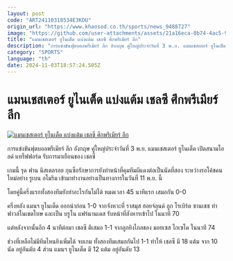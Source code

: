 ```yaml
---
layout: post
code: "ART24110318534E3KOU"
origin_url: "https://www.khaosod.co.th/sports/news_9488727"
image: "https://github.com/user-attachments/assets/21a16eca-0b74-4ac5-9871-88cfdfdbbf3a"
title: "แมนเชสเตอร์ ยูไนเต็ด แบ่งแต้ม เชลซี ศึกพรีเมียร์ ลีก"
description: "การแข่งขันฟุตบอลพรีเมียร์ ลีก อังกฤษ คู่ใหญ่ประจำวันที่ 3 พ.ย. แมนเชสเตอร์ ยูไนเต็ด เปิดสนามโอลด์ แทร็ฟฟอร์ด รับการมาเยือนของ เชลซี"
category: "SPORTS"
language: "th"
date: 2024-11-03T18:57:24.505Z
---
```


# แมนเชสเตอร์ ยูไนเต็ด แบ่งแต้ม เชลซี ศึกพรีเมียร์ ลีก

[![แมนเชสเตอร์ ยูไนเต็ด แบ่งแต้ม เชลซี ศึกพรีเมียร์ ลีก](https://www.khaosod.co.th/wpapp/uploads/2024/11/garna.jpg "แมนเชสเตอร์ ยูไนเต็ด แบ่งแต้ม เชลซี ศึกพรีเมียร์ ลีก")](https://www.khaosod.co.th/wpapp/uploads/2024/11/garna.jpg)

การแข่งขันฟุตบอลพรีเมียร์ ลีก อังกฤษ คู่ใหญ่ประจำวันที่ 3 พ.ย. แมนเชสเตอร์ ยูไนเต็ด เปิดสนามโอลด์ แทร็ฟฟอร์ด รับการมาเยือนของ เชลซี

เกมนี้ รุด ฟาน นิสเตลรอย กุนซือรักษาการยังทำหน้าที่คุมทีมผีแดงต่อเป็นนัดที่สอง ระหว่างรอโค้ชคนใหม่อย่าง รูเบน อโมริม เข้ามาทำงานอย่างเป็นทางการในวันที่ 11 พ.ย. นี้

โดยคู่นี้ครึ่งแรกทั้งสองทีมยังทำอะไรกันไม่ได้ หมดเวลา 45 นาทีแรก เสมอกัน 0-0

ครึ่งหลัง แมนฯ ยูไนเต็ด ออกนำก่อน 1-0 จากจังหวะที่ ราสมุส ฮอยจ์ลุนด์ ถูก โรเบิร์ต ซานเชซ ทำฟาวล์ในเขตโทษ และเป็น บรูโน แฟร์นานเดส รับหน้าที่สังหารเข้าไป ในนาที 70

แต่หลังจากนั้นอีก 4 นาทีต่อมา เชลซี ตีเสมอ 1-1 จากลูกยิงไกลของ มอยเซส ไกเซโด ในนาที 74

ช่วงที่เหลือไม่มีทีมไหนยิงเพิ่มได้ จบเกม ทั้งสองทีมเสมอกันไป 1-1 ทำให้ เชลซี มี 18 แต้ม จาก 10 นัด อยู่อันดับ 4 ส่วน แมนฯ ยูไนเต็ด มี 12 แต้ม อยู่อันดับ 13

